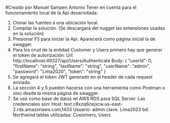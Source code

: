 #Creado por Manuel Sampen Antonio
Tener en cuenta para el funcionamiento local de la Api desarrollada:
1. Clonar las fuentes a una ubicación local.
2. Compilar la solución.  (Se descargará del nugget las extensiones usadas en la solución)
3. Presionar F5 para iniciar la Api. Aparecerá como página inicial la de swagger.
4. Para los crud de la entidad Customer y Users primero hay que generar el token de autorización:
  Url: http://localhost:49327/api/Users/Authenticate
  Body: {
    "userId": 0,
    "firstName": "string",
    "lastName": "string",
    "userName": "admin",
    "password": "Lima2020",
    "token": "string"
   }
 5. Se agregará el token JWT generado en el header de cada request enviado. 
 6. La sección 4 y 5 pueden hacerse con una herramienta como Postman o sino desde la misma página de swagger.
 7. Se usó como base de datos wl AWS RDS para SQL Server. Las credenciales son:
     Host: test.c8xzq6cejscw.us-east-2.rds.amazonaws.com,1433
     Usuario: admin
     clave: Lima2023
     bd: Northwind
     tablas utilizadas: Customers, Users
